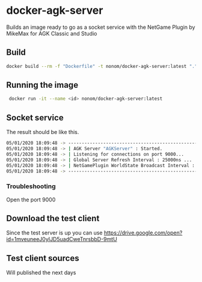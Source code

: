 # docker-agk-server

Builds an image ready to go as a socket service with the NetGame Plugin by MikeMax for AGK Classic and Studio

## Build

```bash
docker build --rm -f "Dockerfile" -t nonom/docker-agk-server:latest "."
```

## Running the image

```bash
 docker run -it --name <id> nonom/docker-agk-server:latest
```

## Socket service

The result should be like this.

```bash
05/01/2020 18:09:48 -> ------------------------------------------------------------
05/01/2020 18:09:48 -> | AGK Server "AGKServer" : Started.
05/01/2020 18:09:48 -> | Listening for connections on port 9000...
05/01/2020 18:09:48 -> | Global Server Refresh Interval : 25000ns ...
05/01/2020 18:09:48 -> | NetGamePlugin WorldState Broadcast Interval : 100000ns ...
05/01/2020 18:09:48 -> ------------------------------------------------------------
```

### Troubleshooting

Open the port 9000

## Download the test client

Since the test server is up you can use
https://drive.google.com/open?id=1mveuneeJ0yIJD5uadCweTnrsbbD-9mtU

## Test client sources

Will published the next days
